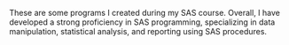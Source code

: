 These are some programs I created during my SAS course. Overall, I have developed a strong proficiency in SAS programming, specializing in data manipulation, statistical analysis, and reporting using SAS procedures.
